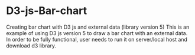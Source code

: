 # D3-js-Bar-chart
Creating bar chart with D3 js and external data (library version 5)
This is an example of using D3 js version 5 to draw a bar chart with an external data.
In order to be fully functional, user needs to run it on server/local host and download d3 library.
